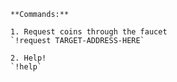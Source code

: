 	**Commands:**

	1. Request coins through the faucet
	`!request TARGET-ADDRESS-HERE`

	2. Help!
	`!help`
